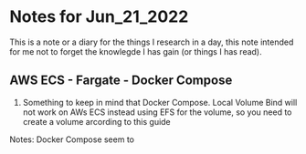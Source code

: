 # Notes for Jun_21_2022

This is a note or a diary for the things I research in a day, this note intended for me not to forget the knowlegde I has gain (or things I has read).


## AWS ECS - Fargate - Docker Compose

1. Something to keep in mind that Docker Compose. Local Volume Bind will not work on AWs ECS instead using EFS for the volume, so you need to create a volume arcording to this guide

Notes: Docker Compose seem to 
